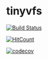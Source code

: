 # tinyvfs

[![Build Status](https://travis-ci.org/abarhub/tinyvfs.png?branch=develop)](https://travis-ci.org/abarhub/tinyvfs)

[![HitCount](http://hits.dwyl.io/abarhub/tinyvfs.svg)](http://hits.dwyl.io/abarhub/tinyvfs)

[![codecov](https://codecov.io/gh/abarhub/tinyvfs/branch/master/graph/badge.svg)](https://codecov.io/gh/abarhub/tinyvfs)

